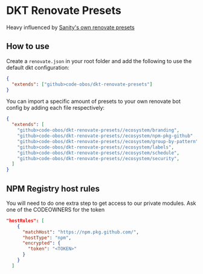 # DKT Renovate Presets

Heavy influenced by [Sanity's own renovate presets](https://github.com/sanity-io/renovate-presets)

## How to use

Create a `renovate.json` in your root folder and add the following to use the default dkt configuration:

```json
{
  "extends": ["github>code-obos/dkt-renovate-presets"]
}
```

You can import a specific amount of presets to your own renovate bot config by adding each file respectively:

```json
{
  "extends": [
    "github>code-obos/dkt-renovate-presets//ecosystem/branding",
    "github>code-obos/dkt-renovate-presets//ecosystem/npm-pkg-github"
    "github>code-obos/dkt-renovate-presets//ecosystem/group-by-pattern",
    "github>code-obos/dkt-renovate-presets//ecosystem/labels",
    "github>code-obos/dkt-renovate-presets//ecosystem/schedule",
    "github>code-obos/dkt-renovate-presets//ecosystem/security",
  ]
}
```

## NPM Registry host rules

You will need to do one extra step to get access to our private modules. Ask one of the CODEOWNERS for the token

```json
"hostRules": [
    {
      "matchHost": "https://npm.pkg.github.com/",
      "hostType": "npm",
      "encrypted": {
        "token": "<TOKEN>"
      }
    }
  ]
```
